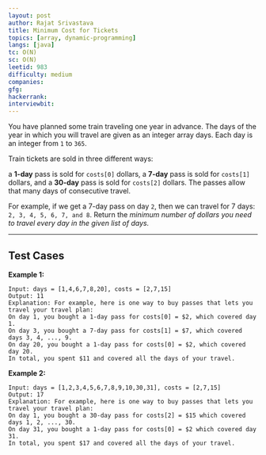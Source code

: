 ```yaml
---
layout: post
author: Rajat Srivastava
title: Minimum Cost for Tickets
topics: [array, dynamic-programming]
langs: [java]
tc: O(N)
sc: O(N)
leetid: 983
difficulty: medium
companies: 
gfg: 
hackerrank: 
interviewbit: 
---
```


You have planned some train traveling one year in advance. The days of the year in which you will travel are given as an integer array days. Each day is an integer from `1` to `365`.

Train tickets are sold in three different ways:

a **1-day** pass is sold for `costs[0]` dollars,
a **7-day** pass is sold for `costs[1]` dollars, and
a **30-day** pass is sold for `costs[2]` dollars.
The passes allow that many days of consecutive travel.

For example, if we get a 7-day pass on day `2`, then we can travel for 7 days: `2, 3, 4, 5, 6, 7, and 8`.
Return the _minimum number of dollars you need to travel every day in the given list of days._

---

## Test Cases

**Example 1:** 
```
Input: days = [1,4,6,7,8,20], costs = [2,7,15]
Output: 11
Explanation: For example, here is one way to buy passes that lets you travel your travel plan:
On day 1, you bought a 1-day pass for costs[0] = $2, which covered day 1.
On day 3, you bought a 7-day pass for costs[1] = $7, which covered days 3, 4, ..., 9.
On day 20, you bought a 1-day pass for costs[0] = $2, which covered day 20.
In total, you spent $11 and covered all the days of your travel.
```

**Example 2:** 
```
Input: days = [1,2,3,4,5,6,7,8,9,10,30,31], costs = [2,7,15]
Output: 17
Explanation: For example, here is one way to buy passes that lets you travel your travel plan:
On day 1, you bought a 30-day pass for costs[2] = $15 which covered days 1, 2, ..., 30.
On day 31, you bought a 1-day pass for costs[0] = $2 which covered day 31.
In total, you spent $17 and covered all the days of your travel.
```